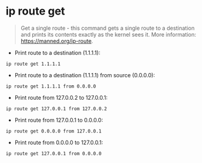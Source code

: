 # ip route get

> Get a single route - this command gets a single route to a destination and prints its contents exactly as the kernel sees it.
> More information: <https://manned.org/ip-route>.

- Print route to a destination (1.1.1.1):

`ip route get 1.1.1.1`

- Print route to a destination (1.1.1.1) from source (0.0.0.0):

`ip route get 1.1.1.1 from 0.0.0.0`

- Print route from 127.0.0.2 to 127.0.0.1:

`ip route get 127.0.0.1 from 127.0.0.2`

- Print route from 127.0.0.1 to 0.0.0.0:

`ip route get 0.0.0.0 from 127.0.0.1`

- Print route from 0.0.0.0 to 127.0.0.1:

`ip route get 127.0.0.1 from 0.0.0.0`
